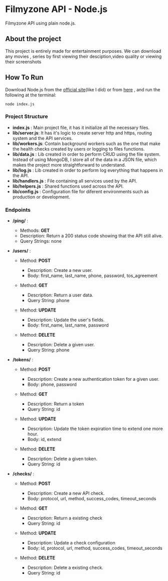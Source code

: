 # Filmyzone API - Node.js
Filmyzone API using plain node.js.

## About the project
This project is entirely made for entertainment purposes. We can download any  movies , series by first viewing their desciption,video quality or viewing their screenshots


## How To Run
Download Node.js from the [official  site](https://nodejs.org/en/download/)(like I did) or from [here](https://github.com/creationix/nvm) , and run the following at the terminal:

```
node index.js
```
### Project Structure
 * **index.js** : Main project file, it has it initialize all the necessary files.
 * **lib/server.js**:  It has it's logic to create server http and https, routing system and the API services.
 * **lib/workers.js**: Contain background workers such as the one that make the health checks created by users or logging to files functions.
 * **lib/data.js** : Lib created in order to perform CRUD using the file system. Instead of using MongoDB, I store all of the data in a JSON file, which makes the project more straightforward to understand.
  * **lib/log.js** : Lib created in order to perform log everything that happens in the API.
  * **lib/handlers.js** : File containing all services used by the API.
  * **lib/helpers.js** : Shared functions used across the API.
  * **lib/config.js** : Configuration file for diferent environments such as production or development.
 
### Endpoints 
 - **/ping/** : 
    - Methods: **GET**
    - Description: Return a 200 status code showing that the API still alive.
    - Query Strings: none

 - **/users/** : 
    - Method: **POST**
      - Description: Create a new user.
      - Body: first_name, last_name, phone, password, tos_agreement

    - Method: **GET**
      - Description: Return a user data.
      - Query String: phone

    - Method: **UPDATE**
      - Description: Update the user's fields.
      - Body: first_name, last_name, password

    - Method: **DELETE**
      - Description: Delete a given user.
      - Query String: phone

 - **/tokens/** : 
    - Method: **POST**
      - Description: Create a new authentication token for a given user.
      - Body: phone, password
      
    - Method: **GET**
      - Description: Return a token
      - Query String: id

    - Method: **UPDATE**
      - Description: Update the token expiration time to extend one more hour.
      - Body: id, extend

    - Method: **DELETE**
      - Description: Delete a given token.
      - Query String: id
 
 - **/checks/** : 
    - Method: **POST**
      - Description: Create a new API check.
      - Body: protocol, url, method, success_codes, timeout_seconds
      
    - Method: **GET**
      - Description: Return a existing check
      - Query String: id

    - Method: **UPDATE**
      - Description: Update a check configuration
      - Body: id, protocol, url, method, success_codes, timeout_seconds

    - Method: **DELETE**
      - Description: Delete a existing check.
      - Query String: id



